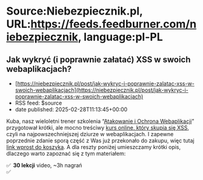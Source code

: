 # Source:Niebezpiecznik.pl, URL:https://feeds.feedburner.com/niebezpiecznik, language:pl-PL

## Jak wykryć (i poprawnie załatać) XSS w swoich webaplikacjach?
 - [https://niebezpiecznik.pl/post/jak-wykryc-i-poprawnie-zalatac-xss-w-swoich-webaplikacjach](https://niebezpiecznik.pl/post/jak-wykryc-i-poprawnie-zalatac-xss-w-swoich-webaplikacjach)
 - RSS feed: $source
 - date published: 2025-02-28T11:13:45+00:00

<p>Kuba, nasz wieloletni trener szkolenia &#8220;<a href="https://niebezpiecznik.pl/web" rel="noopener" target="_blank">Atakowanie i Ochrona Webaplikacji</a>&#8221; przygotował krótki, ale mocno treściwy <a href="https://xss.niebezpiecznik.pl" rel="noopener" target="_blank">kurs online, który skupia się XSS</a>, czyli na najpowszechniejszej dziurze w webaplikacjach. I zapewne poprzednie zdanie sporą część z Was już przekonało do zakupu, więc tutaj <a href="https://koszyk.niebezpiecznik.pl/cart/add_product/10802" rel="noopener" target="_blank">link wprost do koszyka</a>. A dla reszty poniżej umieszczamy krótki opis, dlaczego warto zapoznać się z tym materiałem:</p>
<p><img src="https://s.w.org/images/core/emoji/15.0.3/72x72/2705.png" alt="✅" class="wp-smiley" style="height: 1em; max-height: 1em;" /> <strong>30 lekcji</strong> video, ~3h nagrań<br />
<img src="https://s.w.org/images/core/emoji/15.0.3/72x72/2705.png" alt="✅" class="wp-smiley" style="height: 1em; max-height: 1em;" /> <st

